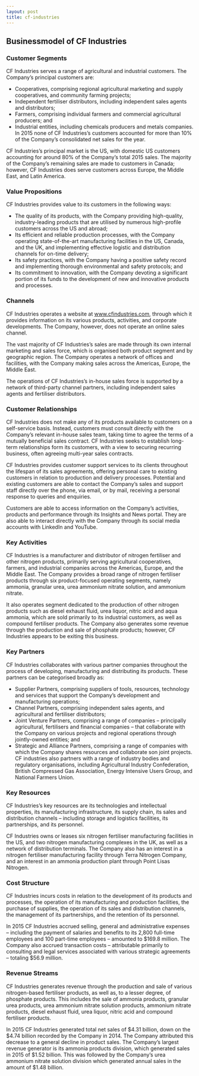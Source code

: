 ```yaml
---
layout: post
title: cf-industries
---
```


Businessmodel of CF Industries
-------------------------------

### Customer Segments

CF Industries serves a range of agricultural and industrial customers. The Company’s principal customers are:

 * Cooperatives, comprising regional agricultural marketing and supply cooperatives, and community farming projects;
* Independent fertiliser distributors, including independent sales agents and distributors;
* Farmers, comprising individual farmers and commercial agricultural producers; and
* Industrial entities, including chemicals producers and metals companies.
 In 2015 none of CF Industries’s customers accounted for more than 10% of the Company’s consolidated net sales for the year.

CF Industries’s principal market is the US, with domestic US customers accounting for around 80% of the Company’s total 2015 sales. The majority of the Company’s remaining sales are made to customers in Canada; however, CF Industries does serve customers across Europe, the Middle East, and Latin America.

### Value Propositions

CF Industries provides value to its customers in the following ways:

 * The quality of its products, with the Company providing high-quality, industry-leading products that are utilised by numerous high-profile customers across the US and abroad;
* Its efficient and reliable production processes, with the Company operating state-of-the-art manufacturing facilities in the US, Canada, and the UK, and implementing effective logistic and distribution channels for on-time delivery;
* Its safety practices, with the Company having a positive safety record and implementing thorough environmental and safety protocols; and
* Its commitment to innovation, with the Company devoting a significant portion of its funds to the development of new and innovative products and processes.
 ### Channels

CF Industries operates a website at www.cfindustries.com, through which it provides information on its various products, activities, and corporate developments. The Company, however, does not operate an online sales channel.

The vast majority of CF Industries’s sales are made through its own internal marketing and sales force, which is organised both product segment and by geographic region. The Company operates a network of offices and facilities, with the Company making sales across the Americas, Europe, the Middle East.

The operations of CF Industries’s in-house sales force is supported by a network of third-party channel partners, including independent sales agents and fertiliser distributors.

### Customer Relationships

CF Industries does not make any of its products available to customers on a self-service basis. Instead, customers must consult directly with the Company’s relevant in-house sales team, taking time to agree the terms of a mutually beneficial sales contract. CF Industries seeks to establish long-term relationships form its customers, with a view to securing recurring business, often agreeing multi-year sales contracts.

CF Industries provides customer support services to its clients throughout the lifespan of its sales agreements, offering personal care to existing customers in relation to production and delivery processes. Potential and existing customers are able to contact the Company’s sales and support staff directly over the phone, via email, or by mail, receiving a personal response to queries and enquiries.

Customers are able to access information on the Company’s activities, products and performance through its Insights and News portal. They are also able to interact directly with the Company through its social media accounts with LinkedIn and YouTube.

### Key Activities

CF Industries is a manufacturer and distributor of nitrogen fertiliser and other nitrogen products, primarily serving agricultural cooperatives, farmers, and industrial companies across the Americas, Europe, and the Middle East. The Company provides a broad range of nitrogen fertiliser products through six product-focused operating segments, namely ammonia, granular urea, urea ammonium nitrate solution, and ammonium nitrate.

It also operates segment dedicated to the production of other nitrogen products such as diesel exhaust fluid, urea liquor, nitric acid and aqua ammonia, which are sold primarily to its industrial customers, as well as compound fertiliser products. The Company also generates some revenue through the production and sale of phosphate products; however, CF Industries appears to be exiting this business.

### Key Partners

CF Industries collaborates with various partner companies throughout the process of developing, manufacturing and distributing its products. These partners can be categorised broadly as:

 * Supplier Partners, comprising suppliers of tools, resources, technology and services that support the Company’s development and manufacturing operations;
* Channel Partners, comprising independent sales agents, and agricultural and fertiliser distributors;
* Joint Venture Partners, comprising a range of companies – principally agricultural, fertilisers and financial companies – that collaborate with the Company on various projects and regional operations through jointly-owned entities; and
* Strategic and Alliance Partners, comprising a range of companies with which the Company shares resources and collaborate son joint projects.
 CF industries also partners with a range of industry bodies and regulatory organisations, including Agricultural Industry Confederation, British Compressed Gas Association, Energy Intensive Users Group, and National Farmers Union.

### Key Resources

CF Industries’s key resources are its technologies and intellectual properties, its manufacturing infrastructure, its supply chain, its sales and distribution channels – including storage and logistics facilities, its partnerships, and its personnel.

CF Industries owns or leases six nitrogen fertiliser manufacturing facilities in the US, and two nitrogen manufacturing complexes in the UK, as well as a network of distribution terminals. The Company also has an interest in a nitrogen fertiliser manufacturing facility through Terra Nitrogen Company, and an interest in an ammonia production plant through Point Lisas Nitrogen.

### Cost Structure

CF Industries incurs costs in relation to the development of its products and processes, the operation of its manufacturing and production facilities, the purchase of supplies, the operation of its sales and distribution channels, the management of its partnerships, and the retention of its personnel.

In 2015 CF Industries accrued selling, general and administrative expenses – including the payment of salaries and benefits to its 2,800 full-time employees and 100 part-time employees – amounted to $169.8 million. The Company also accrued transaction costs – attributable primarily to consulting and legal services associated with various strategic agreements – totaling $56.9 million.

### Revenue Streams

CF Industries generates revenue through the production and sale of various nitrogen-based fertiliser products, as well as, to a lesser degree, of phosphate products. This includes the sale of ammonia products, granular urea products, urea ammonium nitrate solution products, ammonium nitrate products, diesel exhaust fluid, urea liquor, nitric acid and compound fertiliser products.

In 2015 CF Industries generated total net sales of $4.31 billion, down on the $4.74 billion recorded by the Company in 2014. The Company attributed this decrease to a general decline in product sales. The Company’s largest revenue generator is its ammonia products division, which generated sales in 2015 of $1.52 billion. This was followed by the Company’s urea ammonium nitrate solution division which generated annual sales in the amount of $1.48 billion.
